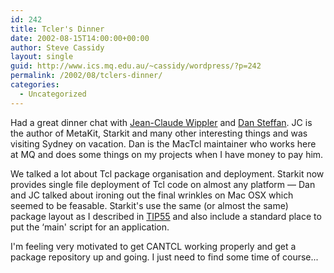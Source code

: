 ```yaml
---
id: 242
title: Tcler's Dinner
date: 2002-08-15T14:00:00+00:00
author: Steve Cassidy
layout: single
guid: http://www.ics.mq.edu.au/~cassidy/wordpress/?p=242
permalink: /2002/08/tclers-dinner/
categories:
  - Uncategorized
---
```

Had a great dinner chat with  [Jean-Claude Wippler](http://www.equi4.com/) and [Dan Steffan](http://www.maths.mq.edu.au/~steffen/). JC is the author of MetaKit, Starkit and many other interesting things and was visiting Sydney on vacation. Dan is the MacTcl maintainer who works here at MQ and does some things on my projects when I have money to pay him.

We talked a lot about Tcl package organisation and deployment. Starkit now provides single file deployment of Tcl code on almost any platform &#8212; Dan and JC talked about ironing out the final wrinkles on Mac OSX which seemed to be feasable. Starkit's use the same (or almost the same) package layout as I described in [TIP55](http://purl.org/tcl/tip/55.html) and also include a standard place to put the &#8216;main' script for an application.

I'm feeling very motivated to get CANTCL working properly and get a package repository up and going. I just need to find some time of course...
